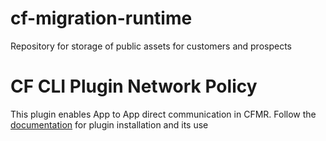 # cf-migration-runtime
Repository for storage of public assets for customers and prospects

# CF CLI Plugin Network Policy
This plugin enables App to App direct communication in CFMR. Follow the [documentation](/cfmr-cf-cli-plugin-network-policy/README.md) for plugin installation and its use